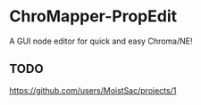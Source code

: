 # ChroMapper-PropEdit

A GUI node editor for quick and easy Chroma/NE!

## TODO

https://github.com/users/MoistSac/projects/1
